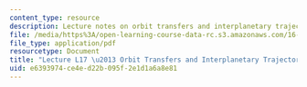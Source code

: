 ```yaml
---
content_type: resource
description: Lecture notes on orbit transfers and interplanetary trajectories.
file: /media/https%3A/open-learning-course-data-rc.s3.amazonaws.com/16-07-dynamics-fall-2009/e6393974ce4ed22b095f2e1d1a6a8e81_MIT16_07F09_Lec17.pdf
file_type: application/pdf
resourcetype: Document
title: "Lecture L17 \u2013 Orbit Transfers and Interplanetary Trajectories"
uid: e6393974-ce4e-d22b-095f-2e1d1a6a8e81
---
```

